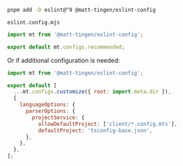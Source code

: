 ```sh
pnpm add -D eslint@^9 @matt-tingen/eslint-config
```

`eslint.config.mjs`

```js
import mt from '@matt-tingen/eslint-config';

export default mt.configs.recommended;
```

Or if additional configuration is needed:

```js
import mt from '@matt-tingen/eslint-config';

export default [
  ...mt.configs.customize({ root: import.meta.dir }),
  {
    languageOptions: {
      parserOptions: {
        projectService: {
          allowDefaultProject: ['client/*.config.mts'],
          defaultProject: 'tsconfig-base.json',
      },
    },
  },
];
```
